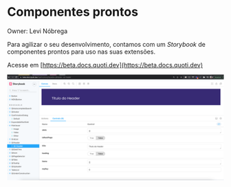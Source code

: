 # Componentes prontos

Owner: Levi Nóbrega

Para agilizar o seu desenvolvimento, contamos com um *Storybook* de componentes prontos para uso nas suas extensões.

Acesse em [https://beta.docs.quoti.dev](https://beta.docs.quoti.dev)

![Captura de Tela 2021-12-09 às 15.33.47.png](Componentes%20prontos%205cdb82ce62e74e68bf949a5548d1dc06/Captura_de_Tela_2021-12-09_as_15.33.47.png)